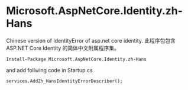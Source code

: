 # Microsoft.AspNetCore.Identity.zh-Hans
Chinese version of IdentityError of asp.net core identity. 此程序包包含 ASP.NET Core  Identity 的简体中文附属程序集。

```
Install-Package Microsoft.AspNetCore.Identity.zh-Hans
```
and add follwing code in Startup.cs
```
services.AddZh_HansIdentityErrorDescriber();
```
